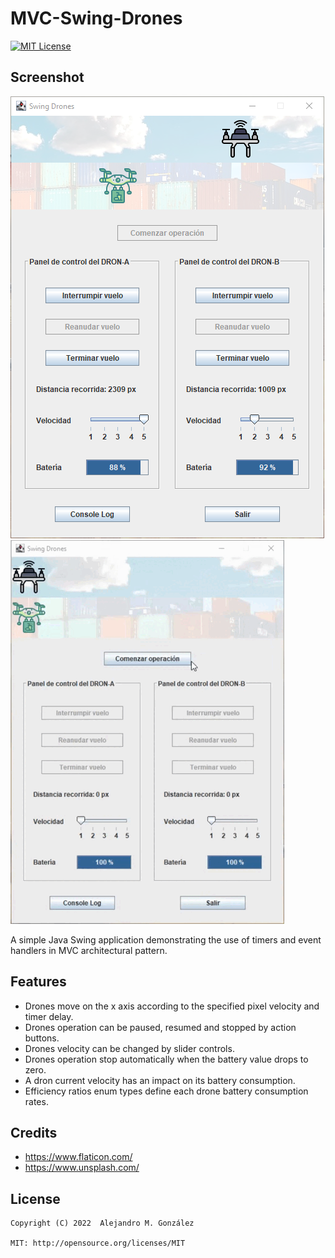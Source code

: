 MVC-Swing-Drones
===============
[![MIT License](https://img.shields.io/badge/License-MIT-green.svg)](https://choosealicense.com/licenses/mit/)

Screenshot
----------
![Screenshot](/screenshot.png)
![Demo animation](/demo.gif)

A simple Java Swing application demonstrating the use of timers and event handlers in MVC architectural pattern.

Features
-------------------
* Drones move on the x axis according to the specified pixel velocity and timer delay.
* Drones operation can be paused, resumed and stopped by action buttons.
* Drones velocity can be changed by slider controls.
* Drones operation stop automatically when the battery value drops to zero.
* A dron current velocity has an impact on its battery consumption.
* Efficiency ratios enum types define each drone battery consumption rates.


Credits
-------------------


* https://www.flaticon.com/
* https://www.unsplash.com/


License
--------
    Copyright (C) 2022  Alejandro M. González
    
    MIT: http://opensource.org/licenses/MIT
